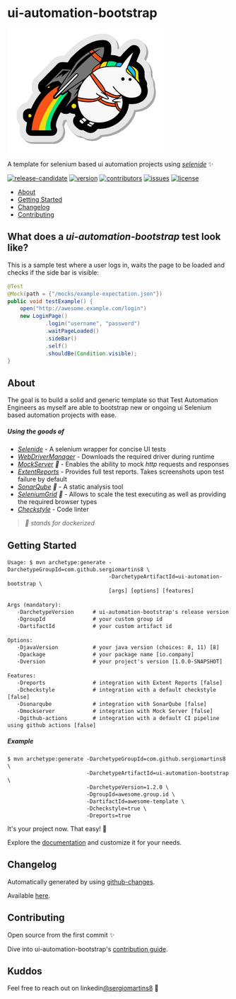 # ui-automation-bootstrap

![](docs/img/my_unicorn.png)


A template for selenium based ui automation projects using _[selenide](https://github.com/selenide/selenide)_ ✨

[![release-candidate](https://github.com/sergiomartins8/ui-automation-bootstrap/workflows/release-candidate/badge.svg)](https://github.com/sergiomartins8/ui-automation-bootstrap/actions?query=workflow%3Arelease-candidate)
[![version](https://img.shields.io/maven-central/v/com.github.sergiomartins8/ui-automation-bootstrap?label=release)](https://search.maven.org/search?q=g:com.github.sergiomartins8)
[![contributors](https://img.shields.io/github/contributors/sergiomartins8/ui-automation-bootstrap)](https://github.com/sergiomartins8/ui-automation-bootstrap/graphs/contributors)
[![issues](https://img.shields.io/github/issues/sergiomartins8/ui-automation-bootstrap)](https://github.com/sergiomartins8/ui-automation-bootstrap/issues)
[![license](https://img.shields.io/github/license/sergiomartins8/ui-automation-bootstrap)](http://www.apache.org/licenses/LICENSE-2.0)

* [About](#about)
* [Getting Started](#getting-started)
* [Changelog](#changelog)
* [Contributing](#contributing)

## What does a _ui-automation-bootstrap_ test look like?

This is a sample test where a user logs in, waits the page to be loaded and checks if the side bar is visible:

```java
@Test
@Mock(path = {"/mocks/example-expectation.json"})
public void testExample() {
    open("http://awesome.example.com/login")
    new LoginPage()
            .login("username", "password")
            .waitPageLoaded()
            .sideBar()
            .self()
            .shouldBe(Condition.visible);
}
```

## About

The goal is to build a solid and generic template so that Test Automation Engineers as myself are able to bootstrap new or ongoing ui Selenium based automation projects with ease.

##### Using the goods of 
* _[Selenide](https://github.com/selenide/selenide)_ - A selenium wrapper for concise UI tests
* _[WebDriverManager](https://github.com/bonigarcia/webdrivermanager)_ - Downloads the required driver during runtime
* _[MockServer](https://www.mock-server.com/) 🐳_ - Enables the ability to mock _http_ requests and responses
* _[ExtentReports](https://extentreports.com/)_ - Provides full test reports. Takes screenshots upon test failure by default
* _[SonarQube](https://www.sonarqube.org/) 🐳_ - A static analysis tool
* _[SeleniumGrid](https://github.com/SeleniumHQ/docker-selenium) 🐳_ - Allows to scale the test executing as well as providing the required browser types
* _[Checkstyle](https://maven.apache.org/plugins/maven-checkstyle-plugin/)_ - Code linter

> _🐳 stands for dockerized_

## Getting Started

```shell script
Usage: $ mvn archetype:generate -DarchetypeGroupId=com.github.sergiomartins8 \ 
                                -DarchetypeArtifactId=ui-automation-bootstrap \
                                [args] [options] [features]

Args (mandatory):
   -DarchetypeVersion      # ui-automation-bootstrap's release version
   -DgroupId               # your custom group id
   -DartifactId            # your custom artifact id

Options:
   -DjavaVersion           # your java version (choices: 8, 11) [8]
   -Dpackage               # your package name [io.company]
   -Dversion               # your project's version [1.0.0-SNAPSHOT]

Features:
   -Dreports               # integration with Extent Reports [false]
   -Dcheckstyle            # integration with a default checkstyle [false]
   -Dsonarqube             # integration with SonarQube [false]
   -Dmockserver            # integration with Mock Server [false]
   -Dgithub-actions        # integration with a default CI pipeline using github actions [false]
```

##### Example

```shell script
$ mvn archetype:generate -DarchetypeGroupId=com.github.sergiomartins8 \ 
                         -DarchetypeArtifactId=ui-automation-bootstrap \
                         -DarchetypeVersion=1.2.0 \
                         -DgroupId=awesome.group.id \
                         -DartifactId=awesome-template \
                         -Dcheckstyle=true \
                         -Dreports=true
```

It's your project now. That easy! 🚀

Explore the [documentation](docs/documentation.md) and customize it for your needs.

## Changelog

Automatically generated by using [github-changes](https://github.com/lalitkapoor/github-changes).

Available [here](/docs/CHANGELOG.md).

## Contributing

Open source from the first commit ✨

Dive into ui-automation-bootstrap's [contribution guide](docs/CONTRIBUTING.md).

## Kuddos

Feel free to reach out on linkedin[@sergiomartins8](https://www.linkedin.com/in/sergiomartins8/) ‍🙌
